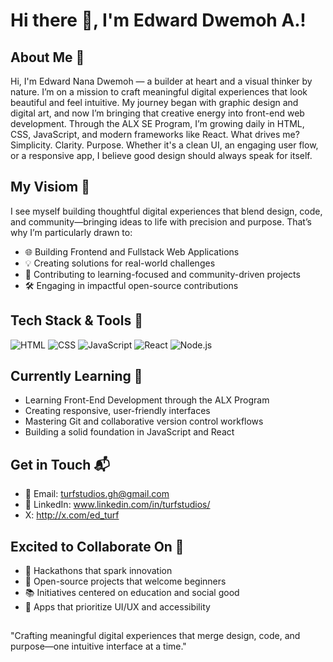 # Hi there 👋, I'm Edward Dwemoh A.!

## About Me 🌟

Hi, I'm Edward Nana Dwemoh — a builder at heart and a visual thinker by nature. I’m on a mission to craft meaningful digital experiences that look beautiful and feel intuitive. My journey began with graphic design and digital art, and now I’m bringing that creative energy into front-end web development. Through the ALX SE Program, I’m growing daily in HTML, CSS, JavaScript, and modern frameworks like React. What drives me? Simplicity. Clarity. Purpose. Whether it's a clean UI, an engaging user flow, or a responsive app, I believe good design should always speak for itself.

## My Visiom 🚀

I see myself building thoughtful digital experiences that blend design, code, and community—bringing ideas to life with precision and purpose. That’s why I’m particularly drawn to:

- 🌐 Building Frontend and Fullstack Web Applications
- 💡 Creating solutions for real-world challenges
- 🧠 Contributing to learning-focused and community-driven projects
- 🛠️ Engaging in impactful open-source contributions

## Tech Stack & Tools 🔧

![HTML](https://img.shields.io/badge/-HTML-E34F26?style=flat-square&logo=html5&logoColor=white)
![CSS](https://img.shields.io/badge/-CSS-1572B6?style=flat-square&logo=css3&logoColor=white)
![JavaScript](https://img.shields.io/badge/-JavaScript-F7DF1E?style=flat-square&logo=javascript&logoColor=black)
![React](https://img.shields.io/badge/-React-61DAFB?style=flat-square&logo=react&logoColor=black)
![Node.js](https://img.shields.io/badge/-Node.js-339933?style=flat-square&logo=node.js&logoColor=white)

## Currently Learning 🌱

* Learning Front-End Development through the ALX Program
* Creating responsive, user-friendly interfaces
* Mastering Git and collaborative version control workflows
* Building a solid foundation in JavaScript and React

## Get in Touch 📬

* 📧 Email: turfstudios.gh@gmail.com
* 💼 LinkedIn: www.linkedin.com/in/turfstudios/
* X: http://x.com/ed_turf

## Excited to Collaborate On 🤝

* 🚀 Hackathons that spark innovation
* 🌿 Open-source projects that welcome beginners
* 📚 Initiatives centered on education and social good
* 🎯 Apps that prioritize UI/UX and accessibility

## 
"Crafting meaningful digital experiences that merge design, code, and purpose—one intuitive interface at a time."
